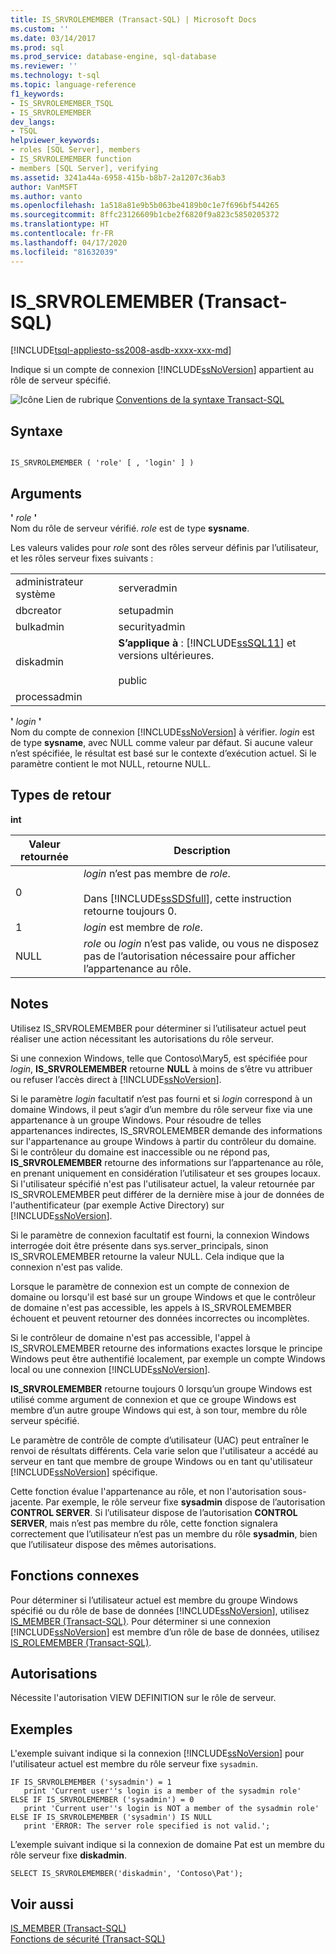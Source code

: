 ```yaml
---
title: IS_SRVROLEMEMBER (Transact-SQL) | Microsoft Docs
ms.custom: ''
ms.date: 03/14/2017
ms.prod: sql
ms.prod_service: database-engine, sql-database
ms.reviewer: ''
ms.technology: t-sql
ms.topic: language-reference
f1_keywords:
- IS_SRVROLEMEMBER_TSQL
- IS_SRVROLEMEMBER
dev_langs:
- TSQL
helpviewer_keywords:
- roles [SQL Server], members
- IS_SRVROLEMEMBER function
- members [SQL Server], verifying
ms.assetid: 3241a44a-6958-415b-b8b7-2a1207c36ab3
author: VanMSFT
ms.author: vanto
ms.openlocfilehash: 1a518a81e9b5b063be4189b0c1e7f696bf544265
ms.sourcegitcommit: 8ffc23126609b1cbe2f6820f9a823c5850205372
ms.translationtype: HT
ms.contentlocale: fr-FR
ms.lasthandoff: 04/17/2020
ms.locfileid: "81632039"
---
```

# <a name="is_srvrolemember-transact-sql"></a>IS_SRVROLEMEMBER (Transact-SQL)
[!INCLUDE[tsql-appliesto-ss2008-asdb-xxxx-xxx-md](../../includes/tsql-appliesto-ss2008-asdb-xxxx-xxx-md.md)]

  Indique si un compte de connexion [!INCLUDE[ssNoVersion](../../includes/ssnoversion-md.md)] appartient au rôle de serveur spécifié.  
  
 ![Icône Lien de rubrique](../../database-engine/configure-windows/media/topic-link.gif "Icône du lien de rubrique") [Conventions de la syntaxe Transact-SQL](../../t-sql/language-elements/transact-sql-syntax-conventions-transact-sql.md)  
  
## <a name="syntax"></a>Syntaxe  
  
```syntaxsql
  
IS_SRVROLEMEMBER ( 'role' [ , 'login' ] )  
```  
  
## <a name="arguments"></a>Arguments  
 **'** *role* **'**  
 Nom du rôle de serveur vérifié. *role* est de type **sysname**.  
  
 Les valeurs valides pour *role* sont des rôles serveur définis par l’utilisateur, et les rôles serveur fixes suivants :  
  
|||  
|-|-|  
|administrateur système|serveradmin|  
|dbcreator|setupadmin|  
|bulkadmin|securityadmin|  
|diskadmin|**S’applique à** : [!INCLUDE[ssSQL11](../../includes/sssql11-md.md)] et versions ultérieures.<br /><br /> public|  
|processadmin||  
  
 **'** *login* **'**  
 Nom du compte de connexion [!INCLUDE[ssNoVersion](../../includes/ssnoversion-md.md)] à vérifier. *login* est de type **sysname**, avec NULL comme valeur par défaut. Si aucune valeur n’est spécifiée, le résultat est basé sur le contexte d’exécution actuel. Si le paramètre contient le mot NULL, retourne NULL.  
  
## <a name="return-types"></a>Types de retour  
 **int**  
  
|Valeur retournée|Description|  
|------------------|-----------------|  
|0|*login* n’est pas membre de *role*.<br /><br /> Dans [!INCLUDE[ssSDSfull](../../includes/sssdsfull-md.md)], cette instruction retourne toujours 0.|  
|1|*login* est membre de *role*.|  
|NULL|*role* ou *login* n’est pas valide, ou vous ne disposez pas de l’autorisation nécessaire pour afficher l’appartenance au rôle.|  
  
## <a name="remarks"></a>Notes  
 Utilisez IS_SRVROLEMEMBER pour déterminer si l’utilisateur actuel peut réaliser une action nécessitant les autorisations du rôle serveur.  
  
 Si une connexion Windows, telle que Contoso\Mary5, est spécifiée pour *login*, **IS_SRVROLEMEMBER** retourne **NULL** à moins de s’être vu attribuer ou refuser l’accès direct à [!INCLUDE[ssNoVersion](../../includes/ssnoversion-md.md)].  
  
 Si le paramètre *login* facultatif n’est pas fourni et si *login* correspond à un domaine Windows, il peut s’agir d’un membre du rôle serveur fixe via une appartenance à un groupe Windows. Pour résoudre de telles appartenances indirectes, IS_SRVROLEMEMBER demande des informations sur l'appartenance au groupe Windows à partir du contrôleur du domaine. Si le contrôleur du domaine est inaccessible ou ne répond pas, **IS_SRVROLEMEMBER** retourne des informations sur l’appartenance au rôle, en prenant uniquement en considération l’utilisateur et ses groupes locaux. Si l'utilisateur spécifié n'est pas l'utilisateur actuel, la valeur retournée par IS_SRVROLEMEMBER peut différer de la dernière mise à jour de données de l'authentificateur (par exemple Active Directory) sur [!INCLUDE[ssNoVersion](../../includes/ssnoversion-md.md)].  
  
 Si le paramètre de connexion facultatif est fourni, la connexion Windows interrogée doit être présente dans sys.server_principals, sinon IS_SRVROLEMEMBER retourne la valeur NULL. Cela indique que la connexion n'est pas valide.  
  
 Lorsque le paramètre de connexion est un compte de connexion de domaine ou lorsqu'il est basé sur un groupe Windows et que le contrôleur de domaine n'est pas accessible, les appels à IS_SRVROLEMEMBER échouent et peuvent retourner des données incorrectes ou incomplètes.  
  
 Si le contrôleur de domaine n'est pas accessible, l'appel à IS_SRVROLEMEMBER retourne des informations exactes lorsque le principe Windows peut être authentifié localement, par exemple un compte Windows local ou une connexion [!INCLUDE[ssNoVersion](../../includes/ssnoversion-md.md)].  
  
 **IS_SRVROLEMEMBER** retourne toujours 0 lorsqu’un groupe Windows est utilisé comme argument de connexion et que ce groupe Windows est membre d’un autre groupe Windows qui est, à son tour, membre du rôle serveur spécifié.  
  
 Le paramètre de contrôle de compte d’utilisateur (UAC) peut entraîner le renvoi de résultats différents. Cela varie selon que l'utilisateur a accédé au serveur en tant que membre de groupe Windows ou en tant qu'utilisateur [!INCLUDE[ssNoVersion](../../includes/ssnoversion-md.md)] spécifique.  
  
 Cette fonction évalue l'appartenance au rôle, et non l'autorisation sous-jacente. Par exemple, le rôle serveur fixe **sysadmin** dispose de l’autorisation **CONTROL SERVER**. Si l’utilisateur dispose de l’autorisation **CONTROL SERVER**, mais n’est pas membre du rôle, cette fonction signalera correctement que l’utilisateur n’est pas un membre du rôle **sysadmin**, bien que l’utilisateur dispose des mêmes autorisations.  
  
## <a name="related-functions"></a>Fonctions connexes  
 Pour déterminer si l’utilisateur actuel est membre du groupe Windows spécifié ou du rôle de base de données [!INCLUDE[ssNoVersion](../../includes/ssnoversion-md.md)], utilisez [IS_MEMBER &#40;Transact-SQL&#41;](../../t-sql/functions/is-member-transact-sql.md). Pour déterminer si une connexion [!INCLUDE[ssNoVersion](../../includes/ssnoversion-md.md)] est membre d’un rôle de base de données, utilisez [IS_ROLEMEMBER &#40;Transact-SQL&#41;](../../t-sql/functions/is-rolemember-transact-sql.md).  
  
## <a name="permissions"></a>Autorisations  
 Nécessite l'autorisation VIEW DEFINITION sur le rôle de serveur.  
  
## <a name="examples"></a>Exemples  
 L'exemple suivant indique si la connexion [!INCLUDE[ssNoVersion](../../includes/ssnoversion-md.md)] pour l'utilisateur actuel est membre du rôle serveur fixe `sysadmin`.  
  
```  
IF IS_SRVROLEMEMBER ('sysadmin') = 1  
   print 'Current user''s login is a member of the sysadmin role'  
ELSE IF IS_SRVROLEMEMBER ('sysadmin') = 0  
   print 'Current user''s login is NOT a member of the sysadmin role'  
ELSE IF IS_SRVROLEMEMBER ('sysadmin') IS NULL  
   print 'ERROR: The server role specified is not valid.';  
```  
  
 L’exemple suivant indique si la connexion de domaine Pat est un membre du rôle serveur fixe **diskadmin**.  
  
```  
SELECT IS_SRVROLEMEMBER('diskadmin', 'Contoso\Pat');  
```  
  
## <a name="see-also"></a>Voir aussi  
 [IS_MEMBER &#40;Transact-SQL&#41;](../../t-sql/functions/is-member-transact-sql.md)   
 [Fonctions de sécurité &#40;Transact-SQL&#41;](../../t-sql/functions/security-functions-transact-sql.md)  
  
  
